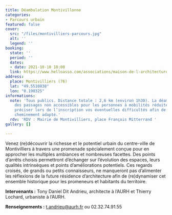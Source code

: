 ```yaml
---
title: Déambulation Montivillonne
categories:
- Parcours urbain
featured: false
cover:
  src: "/files/montivilliers-parcours.jpg"
  alt: ''
  legend: ''
booking:
  state: ''
  period: ''
  dates:
  - date: 2021-10-10 10:00
  link: https://www.helloasso.com/associations/maison-de-l-architecture-de-normandie-le-forum/evenements/deambulation-montivillionne
address:
  place: Montivilliers (76)
  lat: "49.5510838"
  lon: "0.190325"
informations:
  note: 'Tous publics. Distance totale : 2,6 km (environ 1h30). La déambulation contient
    des passages non accessibles pour les personnes à mobilités réduites, merci de
    préciser lors de l’inscription vos éventuelles difficultés afin de prévoir un
    cheminement adapté.'
  rdv: 'RDV : Mairie de Montivilliers, place François Mitterrand '
gallery: []

---
```

Venez (re)découvrir la richesse et le potentiel urbain du centre-ville de Montivilliers à travers une promenade spécialement conçue pour en approcher les multiples ambiances et nombreuses facettes. Des points d’arrêts choisis permettront d’échanger sur l’évolution des espaces, leurs qualités intrinsèques et points d’améliorations potentiels. Ces regards croisés, de grands ou petits connaisseurs, ne manqueront pas d’alimenter les réflexions de la future résidence d’architecture afin de (re)dynamiser cet ensemble historique pour les promeneurs et habitants du territoire.

**Intervenants :** Tony Daniel Dit Andrieu, architecte à l’AURH et Thierry Lochard, urbaniste à l’AURH.

**Renseignements :** [t.andrieu@aurh.fr](mailto:t.andrieu@aurh.fr) ou 02.32.74.91.55